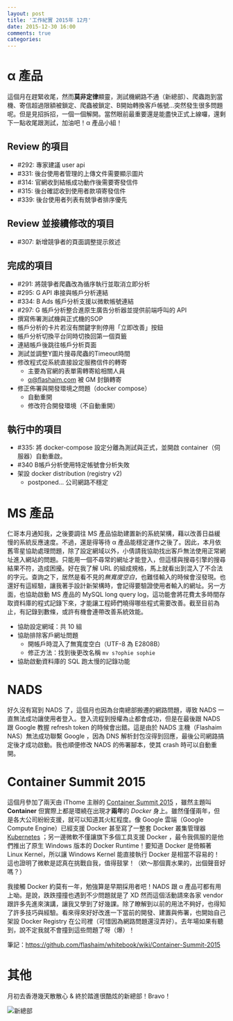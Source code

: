 ```yaml
---
layout: post
title: '工作紀實 2015年 12月'
date: 2015-12-30 16:00
comments: true
categories: 
---
```

# α 產品

這個月在趕緊收尾，然而**莫非定律**顯靈，測試機網路不通（新總部）、爬蟲跑到當機、寄信超過限額被鎖定、爬蟲被鎖定、B開始轉換客戶帳號...突然發生很多問題呢。但是見招拆招，一個一個解開。當然眼前最重要還是能盡快正式上線囉，還剩下一點收尾跟測試，加油吧！α 產品小組！

## Review 的項目

* #292: 專家建議 user api
* #331: 後台使用者管理的上傳文件需要顯示圖片
* #314: 官網收到結帳成功動作後需要寄發信件
* #315: 後台確認收到使用者款項寄發信件
* #339: 後台使用者列表有兢爭者排序優先

## Review 並接續修改的項目

* #307: 新增競爭者的頁面調整提示敘述

## 完成的項目

* #291: 將競爭者爬蟲改為循序執行並取消立即分析
* #295: G API 串接與帳戶分析連結
* #334: B Ads 帳戶分析支援以微軟帳號連結
* #297: G 帳戶分析整合進原生廣告分析器並提供前端呼叫的 API
* 撰寫佈署測試機與正式機的SOP
* 帳戶分析的卡片若沒有關鍵字則停用「立即改善」按鈕
* 帳戶分析切換平台同時切換回第一個頁籤
* 連結帳戶後跳往帳戶分析頁面
* 測試並調整Y圖片搜尋爬蟲的Timeout時間
* 修改程式從系統直接設定服務信件的轉寄
    + 主要為官網的表單需轉寄給相關人員
    + α@flashaim.com 被 GM 封鎖轉寄
* 修正佈署與開發環境之問題（docker compose）
    + 自動重開
    + 修改符合開發環境（不自動重開）

## 執行中的項目

* #335: 將 docker-compose 設定分離為測試與正式，並開啟 container（伺服器）自動重啟。
* #340 B帳戶分析使用特定帳號會分析失敗
* 架設 docker distribution (registry v2)
    + postponed... 公司網路不穩定

# MS 產品

仁哥本月通知我，之後要調往 MS 產品協助建置新的系統架構，藉以改善日益緩慢的系統反應速度。不過，還是得等待 α 產品能穩定運作之後了。因此，本月依舊零星協助處理問題，除了設定網域以外，小倩請我協助找出客戶無法使用正常網址進入網站的問題。只能用一個不尋常的網址才能登入，但這樣與搜尋引擎的搜尋結果不符，造成困擾。好在我了解 URL 的組成規格，馬上就看出到混入了不合法的字元。查詢之下，居然是看不見的*無寬度空白*，也難怪輸入的時候會沒發現。也還好有這經驗，讓我著手設計新架構時，會記得要驗證使用者輸入的網址。另一方面，也協助啟動 MS 產品的 MySQL long query log，這功能會將花費太多時間存取資料庫的程式記錄下來，才能讓工程師們曉得哪些程式需要改善。截至目前為止，有記錄到數條，或許有機會連帶改善系統效能。

* 協助設定網域：共 10 組
* 協助排除客戶網址問題
    + 開帳戶時混入了無寬度空白（UTF-8 為 E2808B）
    + 修正方法：找到後更改名稱 `mv s?ophie sophie`
* 協助啟動資料庫的 SQL 跑太慢的記錄功能 

# NADS

好久沒有寫到 NADS 了，這個月也因為台南總部搬遷的網路問題，導致 NADS 一直無法成功讓使用者登入。登入流程到授權為止都會成功，但是在最後跟 NADS 跟 Google 教握 refresh token 的時候會出錯。這是由於 NADS 主機（Flashaim NAS）無法成功聯繫 Google ，因為 DNS 解析封包沒得到回應，最後公司網路搞定後才成功啟動。我也順便修改 NADS 的佈署腳本，使其 crash 時可以自動重開。

# Container Summit 2015

這個月參加了兩天由 iThome 主辦的 [Container Summit 2015](http://containersummit.ithome.com.tw/) ，雖然主題叫 **Container** 但實際上都是環繞在出現才**兩年**的 *Docker* 身上。雖然僅僅兩年，但是各大公司紛紛支援，就可以知道其火紅程度。像 Google 雲端（Google Compute Engine）已經支援 Docker 甚至寫了一整套 Docker 叢集管理器 [Kubernetes](http://kubernetes.io/) ；另一邊微軟不僅讓旗下多個工具支援 Docker ，最令我佩服的是他們推出了原生 Windows 版本的 Docker Runtime！要知道 Docker 是倚賴著 Linux Kernel，所以讓 Windows Kernel 能直接執行 Docker 是相當不容易的！這也證明了微軟是認真在挑戰自我，值得鼓掌！（欸～那個賣水果的，出個聲音好嗎？）

我接觸 Docker 約莫有一年，勉強算是早期採用者吧！NADS 跟 α 產品可都有用上呦。是說，跌跌撞撞也遇到不少問題就是了 XD 然而這個活動請來各家 vendor 跟許多先進來演講，讓我又學到了好幾課。除了瞭解到以前的用法不夠好，也得知了許多技巧與經驗。看來得來好好改進一下當前的開發、建置與佈署，也開始自己架設 Docker Registry 在公司裡（可惜因為網路問題還沒弄好）。去年場如果有聽到，說不定我就不會撞到這些問題了呀（爆）！

筆記：https://github.com/flashaim/whitebook/wiki/Container-Summit-2015

# 其他

月初去香港幾天散散心 & 終於踏進很酷炫的新總部！Bravo！

![新總部](http://user-image.logdown.io/user/5845/blog/5862/post/402212/LrMpCX0hS0SnTJe1PY7F_Selection_005.jpg)
